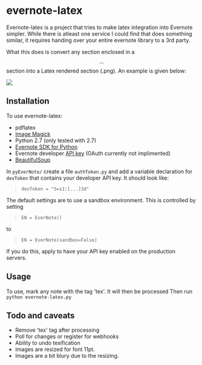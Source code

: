 # evernote-latex #

Evernote-latex is a project that tries to make latex integration into Evernote simpler. While there is atleast one service I could find that does something similar, it requires handing over your entire evernote library to a 3rd party. 

What this does is convert any section enclosed in a  $$...$$ section into a Latex rendered section (.png). An example is given below:

![](https://raw.github.com/Chrismarsh/evernote-latex/master/example.png)


## Installation ##
To use evernote-latex:

- pdflatex
- [Image Magick](http://www.imagemagick.org/script/binary-releases.php)
- Python 2.7 (only tested with 2.7)
- [Evernote SDK for Python](https://github.com/evernote/evernote-sdk-python)
- Evernote developer [API key](http://dev.evernote.com/documentation/cloud/) (OAuth currently not implimented)
- [BeautifulSoup](http://www.crummy.com/software/BeautifulSoup/#Download) 


In `pyEverNote/` create a file `authToken.py` and add a variable declaration for `devToken` that contains your developer API key. It should look like:
>`devToken = "S=s1:[...]3d"`

The default settings are to use a sandbox environment. This is controlled by setting
>`EN = EverNote()`

to

>`EN = EverNote(sandbox=False)`

If you do this, apply to have your API key enabled on the production servers.

## Usage ##
To use, mark any note with the tag 'tex'. It will then be processed
Then run ` python evernote-latex.py`

## Todo and caveats ##
- Remove 'tex' tag after processing
- Poll for changes or register for webhooks
- Ability to undo texification
- Images are resized for font 11pt.
- Images are a bit blury due to the resizing. 